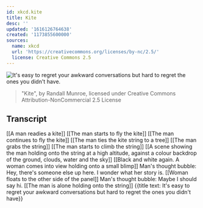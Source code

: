 ```yaml
---
id: xkcd.kite
title: Kite
desc: ''
updated: '1616126764638'
created: '1173855600000'
sources:
  name: xkcd
  url: 'https://creativecommons.org/licenses/by-nc/2.5/'
  license: Creative Commons 2.5
---
```

![It's easy to regret your awkward conversations but hard to regret the ones you didn't have.](https://imgs.xkcd.com/comics/kite.jpg)
> "Kite", by Randall Munroe, licensed under Creative Commons Attribution-NonCommercial 2.5 License

## Transcript
[[A man readies a kite]]
[[The man starts to fly the kite]]
[[The man continues to fly the kite]]
[[The man ties the kite string to a tree]]
[[The man grabs the string]]
[[The man starts to climb the string]]
[[A scene showing the man holding onto the string at a high altitude, against a colour backdrop of the ground, clouds, water and the sky]]
[[Black and white again.  A woman comes into view holding onto a small blimp]]
Man's thought bubble: Hey, there's someone else up here.  I wonder what her story is.
[[Woman floats to the other side of the panel]]
Man's thought bubble: Maybe I should say hi.
[[The man is alone holding onto the string]]
{{title text: It's easy to regret your awkward conversations but hard to regret the ones you didn't have}}

